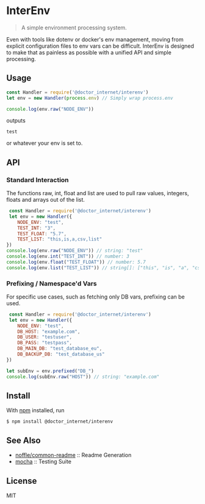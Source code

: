 # InterEnv

> A simple environment processing system.

Even with tools like dotenv or docker's env management, moving from explicit configuration files to env vars can be difficult.
InterEnv is designed to make that as painless as possible with a unified API and simple processing.

## Usage

```js
const Handler = require('@doctor_internet/interenv')
let env = new Handler(process.env) // Simply wrap process.env

console.log(env.raw("NODE_ENV"))
```

outputs

```
test
```

or whatever your env is set to.

## API

### Standard Interaction

The functions raw, int, float and list are used to pull raw values, integers, floats and arrays out of the list.

```js
 const Handler = require('@doctor_internet/interenv')
 let env = new Handler({
    NODE_ENV: "test",
    TEST_INT: "3",
    TEST_FLOAT: "5.7",
    TEST_LIST: "this,is,a,csv,list"
})
console.log(env.raw("NODE_ENV")) // string: "test"
console.log(env.int("TEST_INT")) // number: 3
console.log(env.float("TEST_FLOAT")) // number: 5.7
console.log(env.list("TEST_LIST")) // string[]: ["this", "is", "a", "csv", "list"]
```

### Prefixing / Namespace'd Vars

For specific use cases, such as fetching only DB vars, prefixing can be used.

```js
 const Handler = require('@doctor_internet/interenv')
 let env = new Handler({
    NODE_ENV: "test",
    DB_HOST: "example.com",
    DB_USER: "testuser",
    DB_PASS: "testpass",
    DB_MAIN_DB: "test_database_eu",
    DB_BACKUP_DB: "test_database_us"
})

let subEnv = env.prefixed("DB_")
console.log(subEnv.raw("HOST")) // string: "example.com"
```

## Install

With [npm](https://npmjs.org/) installed, run

```
$ npm install @doctor_internet/interenv
```

## See Also

- [noffle/common-readme](https://github.com/noffle/common-readme) :: Readme Generation
- [mocha](https://mochajs.org/) :: Testing Suite

## License

MIT

